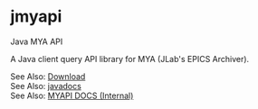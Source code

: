 # jmyapi
Java MYA API

A Java client query API library for MYA (JLab's EPICS Archiver).  

See Also: [Download](https://github.com/JeffersonLab/jmyapi/releases)   
See Also: [javadocs](https://jeffersonlab.github.io/jmyapi/)  
See Also: [MYAPI DOCS (Internal)](http://devweb.acc.jlab.org/controls_web/certified/myapi/)
